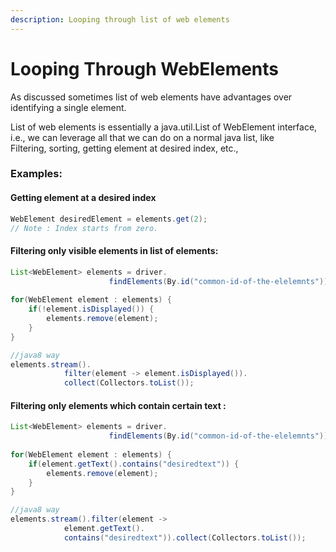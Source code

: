 ```yaml
---
description: Looping through list of web elements
---
```


# Looping Through WebElements

As discussed sometimes list of web elements have advantages over identifying a single element.

List of web elements is essentially a java.util.List of WebElement interface, i.e., we can leverage all that we can do on a normal java list, like  
Filtering, sorting, getting element at desired index, etc.,

### Examples:

#### Getting element at a desired index

```java
WebElement desiredElement = elements.get(2);
// Note : Index starts from zero.
```



#### Filtering only visible elements in list of elements:

```java
List<WebElement> elements = driver.
					  findElements(By.id("common-id-of-the-elelemnts"));
		
for(WebElement element : elements) {
	if(!element.isDisplayed()) {
		elements.remove(element);
	}
}

//java8 way
elements.stream().
			filter(element -> element.isDisplayed()).
			collect(Collectors.toList());
```

#### Filtering only elements which contain certain text :

```java
List<WebElement> elements = driver.
					  findElements(By.id("common-id-of-the-elelemnts"));
		
for(WebElement element : elements) {
	if(element.getText().contains("desiredtext")) {
		elements.remove(element);
	}
}

//java8 way
elements.stream().filter(element -> 
			element.getText().
			contains("desiredtext")).collect(Collectors.toList());
```

